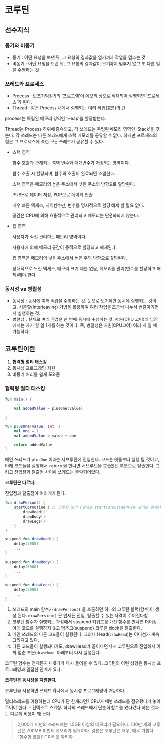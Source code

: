 # 코루틴

## 선수지식

### 동기와 비동기

- 동기 : 어떤 요청을 보낸 뒤, 그 요청의 결과값을 얻기까지 작업을 멈추는 것
- 비동기 : 어떤 요청을 보낸 뒤, 그 요청의 결과값이 오기까지 멈추지 않고 또 다른 일을 수행하는 것

### 쓰레드와 프로세스

- Process : 보조기억장치의 ‘프로그램’이 메모리 상으로 적재되어 실행되면 ‘프로세스’가 된다.
- Thread : 같은 Process 내에서 실행되는 여러 작업(흐름)의 단

process는 독립된 메모리 영역인 ‘Heap’을 할당받는다.

Thread는 Process 하위에 종속되고, 각 쓰레드는 독립된 메모리 영역인 ‘Stack’을 갖는다. 각 쓰레드는 다른 쓰레드에게 스택 메모리를 공유할 수 없다. 하지만 프로세스의 힙은 그 프로세스에 속한 모든 쓰레드가 공유할 수 있다.

- 스택 영역
    
    함수 호출과 관계되는 지역 변수와 매개변수가 저장되는 영역이다.
    
    함수 호출 시 할당되며, 함수의 호출이 완료되면 소멸한다.
    
    스택 영역은 메모리의 높은 주소에서 낮은 주소의 방향으로 할당된다.
    
    PUSH로 데이터 저장, POP으로 데이터 인출
    
    매우 빠른 액세스, 지역변수만, 변수를 명시적으로 할당 해제 할 필요 없다.
    
    공간은 CPU에 의해 효율적으로 관리되고 메모리는 단편화되지 않는다.
    
- 힙 영역
    
    사용자가 직접 관리하는 메모리 영역이다.
    
    사용자에 의해 메모리 공간이 동적으로 할당되고 해제된다.
    
    힙 영역은 메모리의 낮은 주소에서 높은 주의 방향으로 할당된다.
    
    상대적으로 느린 액세스, 메모리 크기 제한 없음, 메모리를 관리(변수를 할당하고 해제)해야 한다.
    

### 동시성 vs 병렬성

- 동시성 : 동시에 여러 작업을 수행하는 것. 눈으로 보기에만 동시에 실행되는 것이고, 시분할(Interleaving) 기법을 활용하여 여러 작업을 조금씩 나누서 번갈아가면서 실행하는 것.
- 병렬성 : 실제로 여러 작업을 한 번에 동시에 수행하는 것. 자원(CPU 코어)의 입장에서는 자기 할 일 1개를 하는 것이다. 즉, 병렬성은 자원(CPU코어) 여러 개 일 때 가능하다.

## 코루틴이란

1. **협력형 멀티 태스킹**
2. 동시성 프로그래밍 지원
3. 비동기 처리를 쉽게 도와줌

### 협력형 멀티 태스킹

```kotlin
fun main() {
	...
	val addedValue = plusOne(value)
	...
}

fun plusOne(value: Int) {
	val one = 1
	val addedValue = value + one

	return addedValue
}
```

메인 쓰레드가 `plusOne` 이라는 서브루틴에 진입한다. 코드는 윗줄부터 실행 될 것이고, 아래 코드들을 실행해서 `return` 을 만나면 서브루틴을 호출했던 부분으로 탈출한다. 그리고 진입점과 탈출점 사이에 쓰레드는 블락되어있다. 

**코루틴은 다르다.**

진입점과 탈출점이 여러개가 된다.

```kotlin
fun drawPerson() {
	startCoroutine { // 코루틴 빌더 (실제로 startCoroutine이라는 빌더는 존재X)
		drawHead()
		drawBody()
		drawLegs()
	}
}

suspend fun drawHead() {
	delay(2000)
	...
}

suspend fun drawBody() {
	delay(5000)
	...
}

suspend fun drawLegs() {
	delay(3000)
	...
}
```

1. 쓰레드의 main 함수가 `drawPerson()` 을 호출하면 하나의 코루틴 블럭(함수)이 생성 된다. `drawPersion()` 은 언제든 진입, 탈출할 수 있는 자격이 주어진다함
2. 코루틴 함수가 실행되는 과정에서 suspend 키워드를 가진 함수를 만나면 더이상 아래 코드를 실행하지 않고 멈추고(suspend) 코루틴 block을 탈출한다.
3. 메인 쓰레드의 다른 코드들이 실행된다. 그러나 Head(`drawHead`)는 어디선가 계속 그려지고 있다.
4. 다른 코드들이 실행되다가도, drawHead가 끝이나면 다시 코루틴으로 진입해서 아까 멈춘 부분(`drawHead`) 아래부터 다시 실행된다.

코루틴 함수는 언제든지 나왔다가 다시 들어올 수 있다. 코루틴의 이런 성향은 동시성 프로그래밍과 밀접한 관계가 있다.

**코루틴은 동시성을 지원한다.**

코루틴을 사용하면 쓰레드 하나에서 동시성 프로그래밍이 가능하다.

멀티쓰레드를 이용하는데 CPU가 단 한개라면? CPU가 매번 쓰레드를 점유했다가 놓아주어야 한다. - 컨텍스트 스위칭. 하나의 쓰레드에서 단순히 함수를 왔다갔다 하는 것과는 다르게 비용이 꽤 든다.

> 2,000개 미만의 쓰레드에는 1.5GB 이상의 메모리가 필요하다. 100만 개의 코루틴은 700MB 미만의 메모리가 필요하다. 결론은 코루틴은 매우, 매우 가볍다. - “함수형 코틀린” 마리오 아리아
>